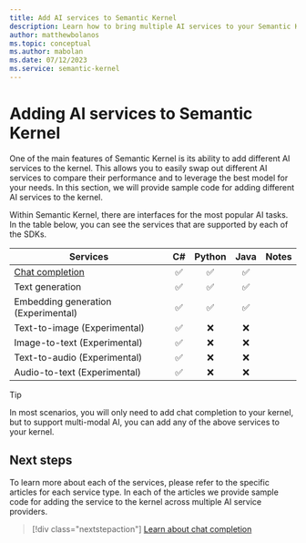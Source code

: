 ```yaml
---
title: Add AI services to Semantic Kernel
description: Learn how to bring multiple AI services to your Semantic Kernel project.
author: matthewbolanos
ms.topic: conceptual
ms.author: mabolan
ms.date: 07/12/2023
ms.service: semantic-kernel
---
```


# Adding AI services to Semantic Kernel

One of the main features of Semantic Kernel is its ability to add different AI services to the kernel. This allows you to easily swap out different AI services to compare their performance and to leverage the best model for your needs. In this section, we will provide sample code for adding different AI services to the kernel.

Within Semantic Kernel, there are interfaces for the most popular AI tasks. In the table below, you can see the services that are supported by each of the SDKs.

| Services                          |  C#  | Python | Java | Notes |
|-----------------------------------|:----:|:------:|:----:|-------|
| [Chat completion](./chat-completion/index.md)                    | ✅ | ✅ | ✅ |
| Text generation                  | ✅ | ✅ | ✅ |
| Embedding generation (Experimental)     | ✅ | ✅ | ✅ |
| Text-to-image  (Experimental)       | ✅ | ❌ | ❌ |
| Image-to-text (Experimental)       | ✅ | ❌ | ❌ |
| Text-to-audio (Experimental)       | ✅ | ❌ | ❌ | 
| Audio-to-text (Experimental)       | ✅ | ❌ | ❌ | 

> [!TIP]
> In most scenarios, you will only need to add chat completion to your kernel, but to support multi-modal AI, you can add any of the above services to your kernel.

## Next steps
To learn more about each of the services, please refer to the specific articles for each service type. In each of the articles we provide sample code for adding the service to the kernel across multiple AI service providers.

> [!div class="nextstepaction"]
> [Learn about chat completion](./chat-completion/index.md)